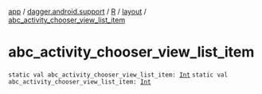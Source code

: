 [app](../../../index.md) / [dagger.android.support](../../index.md) / [R](../index.md) / [layout](index.md) / [abc_activity_chooser_view_list_item](./abc_activity_chooser_view_list_item.md)

# abc_activity_chooser_view_list_item

`static val abc_activity_chooser_view_list_item: `[`Int`](https://kotlinlang.org/api/latest/jvm/stdlib/kotlin/-int/index.html)
`static val abc_activity_chooser_view_list_item: `[`Int`](https://kotlinlang.org/api/latest/jvm/stdlib/kotlin/-int/index.html)